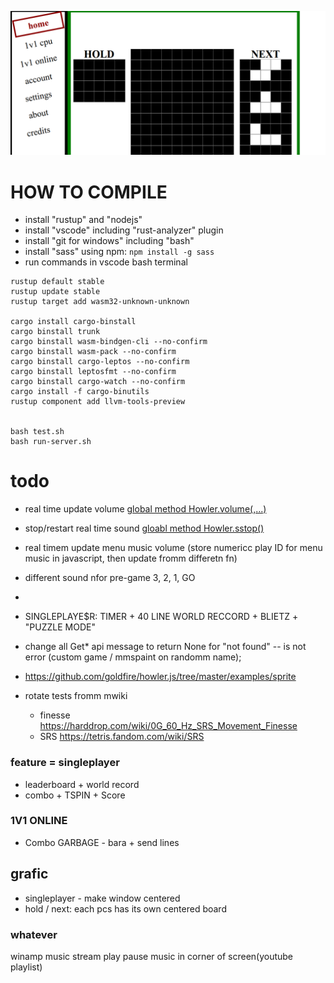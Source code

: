 ![](./.docs/Screenshot.png)



# HOW TO COMPILE

- install "rustup" and "nodejs"
- install "vscode" including "rust-analyzer" plugin
- install "git for windows" including "bash"
- install "sass" using npm: `npm install -g sass`
- run commands in vscode bash terminal



```
rustup default stable
rustup update stable
rustup target add wasm32-unknown-unknown

cargo install cargo-binstall
cargo binstall trunk
cargo binstall wasm-bindgen-cli --no-confirm
cargo binstall wasm-pack --no-confirm
cargo binstall cargo-leptos --no-confirm
cargo binstall leptosfmt --no-confirm
cargo binstall cargo-watch --no-confirm
cargo install -f cargo-binutils
rustup component add llvm-tools-preview


bash test.sh
bash run-server.sh
```


# todo
- real time update volume [global method Howler.volume(,...)](https://github.com/goldfire/howler.js?tab=readme-ov-file#global-methods)
- stop/restart real time sound [gloabl method Howler.sstop()](https://github.com/goldfire/howler.js?tab=readme-ov-file#stop)
- real timem update menu music volume (store numericc play ID for menu music in javascript, then update fromm differetn fn)
- different sound nfor pre-game 3, 2, 1, GO
- 


- SINGLEPLAYE$R: TIMER  + 40 LINE WORLD RECCORD + BLIETZ + "PUZZLE MODE"

- change all Get* api message to return None for "not found" -- is not error (custom game / mmspaint on randomm name);
- https://github.com/goldfire/howler.js/tree/master/examples/sprite
- rotate tests fromm mwiki
  - finesse https://harddrop.com/wiki/0G_60_Hz_SRS_Movement_Finesse
  - SRS https://tetris.fandom.com/wiki/SRS

### feature = singleplayer

- leaderboard + world record
- combo + TSPIN + Score



### 1V1 ONLINE

- Combo GARBAGE - bara + send lines


## grafic

- singleplayer - make window centered
- hold / next: each pcs has its own centered board


### whatever

  winamp music stream play pause music in corner of screen(youtube playlist)